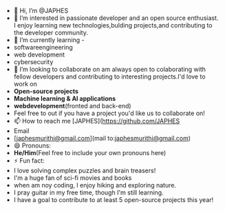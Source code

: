 - 👋 Hi, I’m @JAPHES
- 👀 I’m interested in passionate developer and an open source enthusiast. I enjoy learning new technologies,bulding projects,and contributing to the developer community.
- 🌱 I’m currently learning -
- softwareengineering
- web development
- cybersecurity
- 💞️ I’m looking to collaborate on am always open to colaborating with fellow developers and contributing to interesting projects.I'd love to work on
- **Open-source projects**
- **Machine learning & AI applications**
- **webdevelopment**(fronted and back-end)
- Feel free to out if you have a project you'd like us to collaborate on! 
- 📫 How to reach me [JAPHES](https://github.com/JAPHES
- Email
- [japhesmurithi@gmail.com](mail to:japhesmurithi@gmail.com)
- 😄 Pronouns:
- **He/Him**(Feel free to include your own pronouns here)
- ⚡ Fun fact:
- I love solving complex puzzles and brain treasers!
- I'm a huge fan of sci-fi movies and books
- when am noy coding, I enjoy hiking and exploring nature.
- I pray guitar in my free time, though I'm still learning.
- I have a goal to contribute to at least 5 open-source projects this year!

<!---
JAPHES/JAPHES is a ✨ special ✨ repository because its `README.md` (this file) appears on your GitHub profile.
You can click the Preview link to take a look at your changes.
--->
